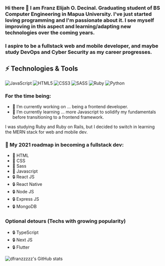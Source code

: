 
### Hi there 👋 I am Franz Elijah O. Decinal. Graduating student of BS Computer Engineering in Mapua University. I've just started loving programming and I'm passionate about it. I see myself improving in this aspect and learning/adapting new technologies over the coming years.
### I aspire to be a fullstack web and mobile developer, and maybe study DevOps and Cyber Security as my career progresses.

## ⚡ Technologies & Tools
![JavaScript](https://img.shields.io/badge/-JavaScript-000?style=flat&logoColor=white&logo=javascript&color=yellow)
![HTML5](https://img.shields.io/badge/-HTML5-000?style=flat&logo=html5&logoColor=white&color=red)
![CSS3](https://img.shields.io/badge/-CSS3-000?style=flat&logo=css3&logoColor=white&color=blue)
![SASS](https://img.shields.io/badge/-Sass-000?style=flat&logo=sass&logoColor=white&color=ff69b4)
![Ruby](https://img.shields.io/badge/-Ruby-000?style=flat&logo=ruby&logoColor=white&color=critical)
![Python](https://img.shields.io/badge/-Python-000?style=flat&logo=python&logoColor=white&color=218291)

### For the time being:
- 🔭 I’m currently working on ... being a frontend developer.
- 🌱 I’m currently learning ... more Javascript to solidify my fundamentals before transitioning to a frontend framework.

I was studying Ruby and Ruby on Rails, but I decided to switch in learning the MERN stack for web and mobile dev.

### 🧭 My 2021 roadmap in becoming a fullstack dev:
- 📌 HTML
- 📌 CSS
- 📌 Sass
- 📌 Javascript
- 🔒 React JS
- 🔒 React Native
- 🔒 Node JS
- 🔒 Express JS
- 🔒 MongoDB

### Optional detours (Techs with growing popularity)
- 🔒 TypeScript
- 🔒 Next JS
- 🔒 Flutter






![dfranzzzzz's GitHub stats](https://github-readme-stats.vercel.app/api?username=dfranzzzzz&show_icons=true&theme=algolia)

